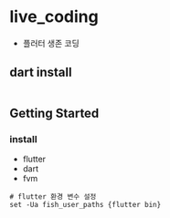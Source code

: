 # live_coding

* 플러터 생존 코딩

## dart install 
```shell scrip
```

## Getting Started

### install
* flutter
* dart
* fvm

```shell script
# flutter 환경 변수 설정
set -Ua fish_user_paths {flutter bin}
```

